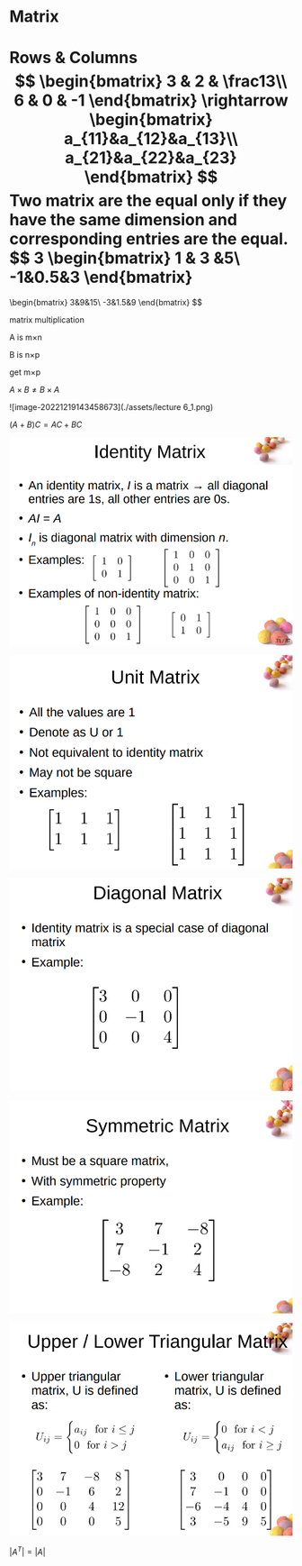 # Matrix

Rows & Columns
$$
\begin{bmatrix}
3 & 2 & \frac13\\
6 & 0 & -1
\end{bmatrix}
\rightarrow
\begin{bmatrix}
a_{11}&a_{12}&a_{13}\\
a_{21}&a_{22}&a_{23}
\end{bmatrix}
$$
Two matrix are the equal only if they have the same dimension and corresponding entries are the equal.
$$
3
\begin{bmatrix}
1 & 3 &5\\
-1&0.5&3
\end{bmatrix}
=
\begin{bmatrix}
3&9&15\\
-3&1.5&9
\end{bmatrix}
$$


matrix multiplication

A is m$\times$n

B is n$\times$p

get m$\times$p

$A\times B\neq B\times A$

![image-20221219143458673](./assets/lecture 6_1.png)

$(A+B)C=AC+BC$

![image-20221219143817176](./assets/image-20221219143817176.png)

![image-20221219143833577](./assets/image-20221219143833577.png)

![image-20221219143844996](./assets/image-20221219143844996.png)

![image-20221219143853455](./assets/image-20221219143853455.png)

![image-20221219143900280](./assets/image-20221219143900280.png)

$|A^T|=|A|$
